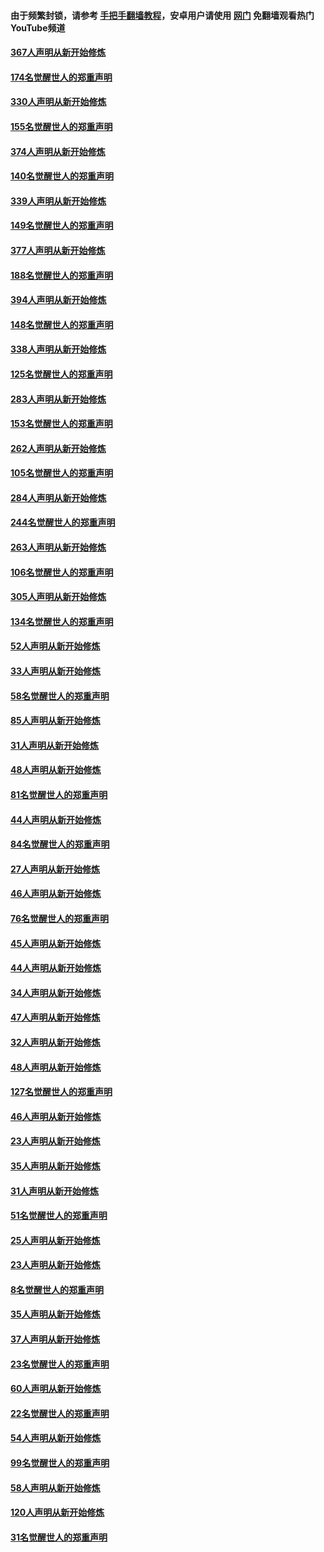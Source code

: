 #### 由于频繁封锁，请参考 [手把手翻墙教程](https://github.com/gfw-breaker/guides/wiki/)，安卓用户请使用 [网门](https://github.com/gfw-breaker/nogfw/blob/master/dl.md?t=06021100) 免翻墙观看热门YouTube频道 

#### [367人声明从新开始修炼](../pages/91/426421.md?t=06021100) 

#### [174名觉醒世人的郑重声明](../pages/91/426420.md?t=06021100) 

#### [330人声明从新开始修炼](../pages/91/426139.md?t=06021100) 

#### [155名觉醒世人的郑重声明](../pages/91/426138.md?t=06021100) 

#### [374人声明从新开始修炼](../pages/91/425811.md?t=06021100) 

#### [140名觉醒世人的郑重声明](../pages/91/425810.md?t=06021100) 

#### [339人声明从新开始修炼](../pages/91/425690.md?t=06021100) 

#### [149名觉醒世人的郑重声明](../pages/91/425689.md?t=06021100) 

#### [377人声明从新开始修炼](../pages/91/424867.md?t=06021100) 

#### [188名觉醒世人的郑重声明](../pages/91/424866.md?t=06021100) 

#### [394人声明从新开始修炼](../pages/91/423914.md?t=06021100) 

#### [148名觉醒世人的郑重声明](../pages/91/423913.md?t=06021100) 

#### [338人声明从新开始修炼](../pages/91/423540.md?t=06021100) 

#### [125名觉醒世人的郑重声明](../pages/91/423539.md?t=06021100) 

#### [283人声明从新开始修炼](../pages/91/423296.md?t=06021100) 

#### [153名觉醒世人的郑重声明](../pages/91/423295.md?t=06021100) 

#### [262人声明从新开始修炼](../pages/91/423004.md?t=06021100) 

#### [105名觉醒世人的郑重声明](../pages/91/423003.md?t=06021100) 

#### [284人声明从新开始修炼](../pages/91/422707.md?t=06021100) 

#### [244名觉醒世人的郑重声明](../pages/91/422706.md?t=06021100) 

#### [263人声明从新开始修炼](../pages/91/422553.md?t=06021100) 

#### [106名觉醒世人的郑重声明](../pages/91/422552.md?t=06021100) 

#### [305人声明从新开始修炼](../pages/91/422153.md?t=06021100) 

#### [134名觉醒世人的郑重声明](../pages/91/422152.md?t=06021100) 

#### [52人声明从新开始修炼](../pages/91/421846.md?t=06021100) 

#### [33人声明从新开始修炼](../pages/91/421804.md?t=06021100) 

#### [58名觉醒世人的郑重声明](../pages/91/421845.md?t=06021100) 

#### [85人声明从新开始修炼](../pages/91/421769.md?t=06021100) 

#### [31人声明从新开始修炼](../pages/91/421763.md?t=06021100) 

#### [48人声明从新开始修炼](../pages/91/421605.md?t=06021100) 

#### [81名觉醒世人的郑重声明](../pages/91/421656.md?t=06021100) 

#### [44人声明从新开始修炼](../pages/91/421544.md?t=06021100) 

#### [84名觉醒世人的郑重声明](../pages/91/421543.md?t=06021100) 

#### [27人声明从新开始修炼](../pages/91/421465.md?t=06021100) 

#### [46人声明从新开始修炼](../pages/91/421454.md?t=06021100) 

#### [76名觉醒世人的郑重声明](../pages/91/421453.md?t=06021100) 

#### [45人声明从新开始修炼](../pages/91/421452.md?t=06021100) 

#### [44人声明从新开始修炼](../pages/91/421422.md?t=06021100) 

#### [34人声明从新开始修炼](../pages/91/421322.md?t=06021100) 

#### [47人声明从新开始修炼](../pages/91/421264.md?t=06021100) 

#### [32人声明从新开始修炼](../pages/91/421225.md?t=06021100) 

#### [48人声明从新开始修炼](../pages/91/421202.md?t=06021100) 

#### [127名觉醒世人的郑重声明](../pages/91/421224.md?t=06021100) 

#### [46人声明从新开始修炼](../pages/91/421203.md?t=06021100) 

#### [23人声明从新开始修炼](../pages/91/421138.md?t=06021100) 

#### [35人声明从新开始修炼](../pages/91/421122.md?t=06021100) 

#### [31人声明从新开始修炼](../pages/91/421081.md?t=06021100) 

#### [51名觉醒世人的郑重声明](../pages/91/421080.md?t=06021100) 

#### [25人声明从新开始修炼](../pages/91/421020.md?t=06021100) 

#### [23人声明从新开始修炼](../pages/91/420884.md?t=06021100) 

#### [8名觉醒世人的郑重声明](../pages/91/420883.md?t=06021100) 

#### [35人声明从新开始修炼](../pages/91/420809.md?t=06021100) 

#### [37人声明从新开始修炼](../pages/91/420766.md?t=06021100) 

#### [23名觉醒世人的郑重声明](../pages/91/420765.md?t=06021100) 

#### [60人声明从新开始修炼](../pages/91/420727.md?t=06021100) 

#### [22名觉醒世人的郑重声明](../pages/91/420726.md?t=06021100) 

#### [54人声明从新开始修炼](../pages/91/420529.md?t=06021100) 

#### [99名觉醒世人的郑重声明](../pages/91/420528.md?t=06021100) 

#### [58人声明从新开始修炼](../pages/91/420198.md?t=06021100) 

#### [120人声明从新开始修炼](../pages/91/420141.md?t=06021100) 

#### [31名觉醒世人的郑重声明](../pages/91/420197.md?t=06021100) 

